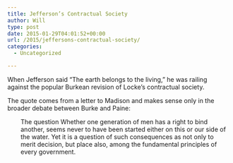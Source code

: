 ```yaml
---
title: Jefferson’s Contractual Society
author: Will
type: post
date: 2015-01-29T04:01:52+00:00
url: /2015/jeffersons-contractual-society/
categories:
  - Uncategorized

---
```

When Jefferson said &#8220;The earth belongs to the living,&#8221; he was railing against the popular Burkean revision of Locke&#8217;s contractual society.

The quote comes from a letter to Madison and makes sense only in the broader debate between Burke and Paine:

<p style="padding-left: 30px;">
  The question Whether one generation of men has a right to bind another, seems never to have been started either on this or our side of the water. Yet it is a question of such consequences as not only to merit decision, but place also, among the fundamental principles of every government.
</p>

&nbsp;